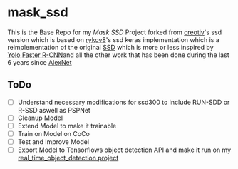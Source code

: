# mask_ssd
This is the Base Repo for my *Mask SSD* Project forked from [creotiv](https://github.com/creotiv/keras-tools)'s ssd version which is based on [rykov8](https://github.com/rykov8/ssd_keras)'s ssd keras implementation which is a reimplementation of the original [SSD](https://github.com/weiliu89/caffe/tree/ssd) which is more or less inspired by [Yolo](https://github.com/pjreddie/darknet),[Faster R-CNN](https://github.com/rbgirshick/py-faster-rcnn)and all the other work that has been done during the last 6 years since [AlexNet](https://papers.nips.cc/paper/4824-imagenet-classification-with-deep-convolutional-neural-networks.pdf)

## ToDo
- [ ] Understand necessary modifications for ssd300 to include RUN-SDD or R-SSD aswell as PSPNet
- [ ] Cleanup Model
- [ ] Extend Model to make it trainable
- [ ] Train on Model on CoCo
- [ ] Test and Improve Model
- [ ] Export Model to Tensorflows object detection API and make it run on my [real_time_object_detection project](https://github.com/GustavZ/realtime_object_detection)
